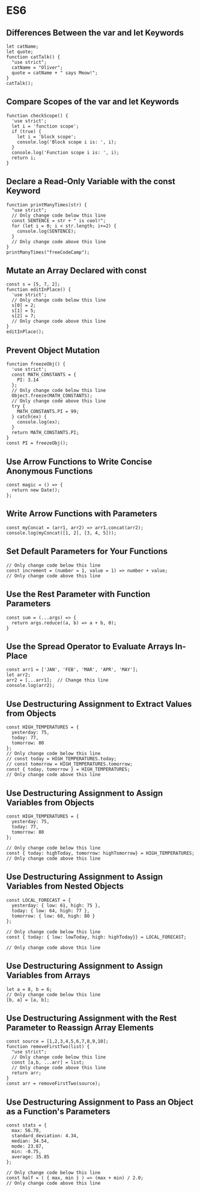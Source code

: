 # ES6
## Differences Between the var and let Keywords
```
let catName;
let quote;
function catTalk() {
  "use strict";
  catName = "Oliver";
  quote = catName + " says Meow!";
}
catTalk();
```

## Compare Scopes of the var and let Keywords
```
function checkScope() {
  'use strict';
  let i = 'function scope';
  if (true) {
    let i = 'block scope';
    console.log('Block scope i is: ', i);
  }
  console.log('Function scope i is: ', i);
  return i;
}
```

## Declare a Read-Only Variable with the const Keyword
```
function printManyTimes(str) {
  "use strict";
  // Only change code below this line
  const SENTENCE = str + " is cool!";
  for (let i = 0; i < str.length; i+=2) {
    console.log(SENTENCE);
  }
  // Only change code above this line
}
printManyTimes("freeCodeCamp");
```

## Mutate an Array Declared with const
```
const s = [5, 7, 2];
function editInPlace() {
  'use strict';
  // Only change code below this line
  s[0] = 2;
  s[1] = 5;
  s[2] = 7;
  // Only change code above this line
}
editInPlace();
```

## Prevent Object Mutation
```
function freezeObj() {
  'use strict';
  const MATH_CONSTANTS = {
    PI: 3.14
  };
  // Only change code below this line
  Object.freeze(MATH_CONSTANTS);
  // Only change code above this line
  try {
    MATH_CONSTANTS.PI = 99;
  } catch(ex) {
    console.log(ex);
  }
  return MATH_CONSTANTS.PI;
}
const PI = freezeObj();
```

## Use Arrow Functions to Write Concise Anonymous Functions
```
const magic = () => {
  return new Date();
};
```

## Write Arrow Functions with Parameters
```
const myConcat = (arr1, arr2) => arr1.concat(arr2);
console.log(myConcat([1, 2], [3, 4, 5]));
```

## Set Default Parameters for Your Functions
```
// Only change code below this line
const increment = (number = 1, value = 1) => number + value;
// Only change code above this line
```

## Use the Rest Parameter with Function Parameters
```
const sum = (...args) => {
  return args.reduce((a, b) => a + b, 0);
}
```

## Use the Spread Operator to Evaluate Arrays In-Place
```
const arr1 = ['JAN', 'FEB', 'MAR', 'APR', 'MAY'];
let arr2;
arr2 = [...arr1];  // Change this line
console.log(arr2);

```

## Use Destructuring Assignment to Extract Values from Objects 
```
const HIGH_TEMPERATURES = {
  yesterday: 75,
  today: 77,
  tomorrow: 80
};
// Only change code below this line
// const today = HIGH_TEMPERATURES.today;
// const tomorrow = HIGH_TEMPERATURES.tomorrow;
const { today, tomorrow } = HIGH_TEMPERATURES;
// Only change code above this line
```

## Use Destructuring Assignment to Assign Variables from Objects
```
const HIGH_TEMPERATURES = {
  yesterday: 75,
  today: 77,
  tomorrow: 80
};

// Only change code below this line
const { today: highToday, tomorrow: highTomorrow} = HIGH_TEMPERATURES;  
// Only change code above this line
```

## Use Destructuring Assignment to Assign Variables from Nested Objects
```
const LOCAL_FORECAST = {
  yesterday: { low: 61, high: 75 },
  today: { low: 64, high: 77 },
  tomorrow: { low: 68, high: 80 }
};

// Only change code below this line
const { today: { low: lowToday, high: highToday}} = LOCAL_FORECAST;

// Only change code above this line
```

## Use Destructuring Assignment to Assign Variables from Arrays
```
let a = 8, b = 6;
// Only change code below this line
[b, a] = [a, b];
```

## Use Destructuring Assignment with the Rest Parameter to Reassign Array Elements
```
const source = [1,2,3,4,5,6,7,8,9,10];
function removeFirstTwo(list) {
  "use strict";
  // Only change code below this line
  const [a,b, ...arr] = list;
  // Only change code above this line
  return arr;
}
const arr = removeFirstTwo(source);
```

## Use Destructuring Assignment to Pass an Object as a Function's Parameters
```
const stats = {
  max: 56.78,
  standard_deviation: 4.34,
  median: 34.54,
  mode: 23.87,
  min: -0.75,
  average: 35.85
};

// Only change code below this line
const half = ( { max, min } ) => (max + min) / 2.0;
// Only change code above this line

```

##
```

```

##
```

```

##
```

```

##
```

```

##
```

```

##
```

```

##
```

```

##
```

```

##
```

```

##
```

```

##
```

```

##
```

```

##
```

```

##
```

```

##
```

```

##
```

```

##
```

```

##
```

```

##
```

```

##
```

```

##
```

```

##
```

```

##
```

```

##
```

```

##
```

```

##
```

```

##
```

```

##
```

```

##
```

```

##
```

```

##
```

```

##
```

```

##
```

```

##
```

```

##
```

```

##
```

```

##
```

```

##
```

```

##
```

```

##
```

```

##
```

```

##
```

```

##
```

```

##
```

```

##
```

```

##
```

```

##
```

```

##
```

```

